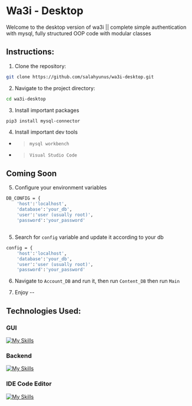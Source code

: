 # Wa3i - Desktop

Welcome to the desktop version of wa3i || complete simple authentication with mysql, fully structured OOP code with modular classes

## Instructions:

1. Clone the repository:

```bash
git clone https://github.com/salahyunus/wa3i-desktop.git
```

2. Navigate to the project directory:

```bash
cd wa3i-desktop
```

3. Install important packages

```bash
pip3 install mysql-connector
```

4. Install important dev tools

- > `mysql workbench`
- > `Visual Studio Code `

## Coming Soon

5. Configure your environment variables

```bash
DB_CONFIG = {
    'host':'localhost',
    'database':'your_db',
    'user':'user (usually root)',
    'password':'your_password'
```

##

5. Search for `config` variable and update it according to your db

```bash
config = {
    'host':'localhost',
    'database':'your_db',
    'user':'user (usually root)',
    'password':'your_password'

```

6. Navigate to `Account_DB` and run it, then run `Content_DB` then run `Main`

7. Enjoy --

## Technologies Used:

### GUI

[![My Skills](https://skillicons.dev/icons?i=python)](https://skillicons.dev)

### Backend

[![My Skills](https://skillicons.dev/icons?i=mysql)](https://skillicons.dev)

### IDE Code Editor

[![My Skills](https://skillicons.dev/icons?i=vscode)](https://skillicons.dev)
